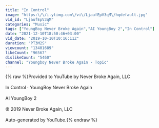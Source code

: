 ```yaml
---
title: "In Control"
image: "https:\/\/i.ytimg.com\/vi\/LjaufEpV3qM\/hqdefault.jpg"
vid_id: "LjaufEpV3qM"
categories: "Music"
tags: ["YoungBoy Never Broke Again","AI YoungBoy 2","In Control"]
date: "2021-12-10T18:50:46+03:00"
vid_date: "2019-10-10T10:16:11Z"
duration: "PT3M2S"
viewcount: "13401689"
likeCount: "96567"
dislikeCount: "5460"
channel: "Youngboy Never Broke Again - Topic"
---
```

{% raw %}Provided to YouTube by Never Broke Again, LLC<br /><br />In Control · YoungBoy Never Broke Again<br /><br />AI YoungBoy 2<br /><br />℗ 2019 Never Broke Again, LLC<br /><br />Auto-generated by YouTube.{% endraw %}
